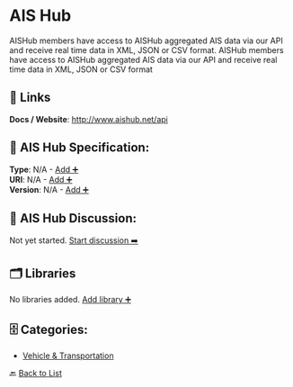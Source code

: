 # AIS Hub

AISHub members have access to AISHub aggregated AIS data via our API and receive real time data in XML, JSON or CSV format. AISHub members have access to AISHub aggregated AIS data via our API and receive real time data in XML, JSON or CSV format

##  🔗 Links
**Docs / Website**: http://www.aishub.net/api

## 🧬 AIS Hub Specification:
**Type**: N/A - [Add ➕](https://github.com/apis-list/apis-list/edit/main/apis.yaml#139)  
**URI**: N/A - [Add ➕](https://github.com/apis-list/apis-list/edit/main/apis.yaml#139)  
**Version**: N/A - [Add ➕](https://github.com/apis-list/apis-list/edit/main/apis.yaml#139)

## 💬 AIS Hub Discussion:
Not yet started. [Start discussion ➡️](https://github.com/apis-list/apis-list/discussions/new)

## 🗂️ Libraries

No libraries added. [Add library ➕](https://github.com/apis-list/apis-list/edit/main/apis.yaml#139)    


## 🗄️ Categories:
- [Vehicle & Transportation](https://github.com/apis-list/apis-list#vehicle--transportation-)

🔙  [Back to List](https://github.com/apis-list/apis-list)
